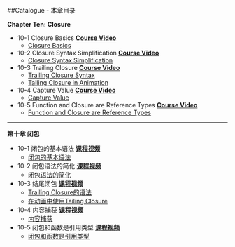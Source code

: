 ##Catalogue - 本章目录

**Chapter Ten: Closure**

   * 10-1 Closure Basics [**Course Video**](http://t.imooc.com/video/11605)
      * [Closure Basics](https://github.com/JeffreyWang2864/Play-with-Swift-3/blob/master/10-Closure/01-Closure-Basics.playground/Contents.swift)
   * 10-2 Closure Syntax Simplification [**Course Video**](http://t.imooc.com/video/11606)
      * [Closure Syntax Simplification](https://github.com/JeffreyWang2864/Play-with-Swift-3/blob/master/10-Closure/02-Advanced-Closure.playground/Contents.swift)
   * 10-3 Trailing Closure [**Course Video**](http://t.imooc.com/video/11607)
      * [Trailing Closure Syntax](https://github.com/JeffreyWang2864/Play-with-Swift-3/blob/master/10-Closure/03-1-Trailing-Closure.playground/Contents.swift)
      * [Tailing Closure in Animation](https://github.com/JeffreyWang2864/Play-with-Swift-3/blob/master/10-Closure/03-2-Trailing-Closure-in-Animation.playground/Contents.swift)
   * 10-4 Capture Value [**Course Video**](http://t.imooc.com/video/11608)
      * [Capture Value](https://github.com/JeffreyWang2864/Play-with-Swift-3/blob/master/10-Closure/04-Capture-Value.playground/Contents.swift)
   * 10-5 Function and Closure are Reference Types [**Course Video**](http://t.imooc.com/video/11609)
      * [Function and Closure are Reference Types](https://github.com/JeffreyWang2864/Play-with-Swift-3/blob/master/10-Closure/05-Function-and-Closure-is-Reference.playground/Contents.swift)

---

**第十章 闭包**

   * 10-1 闭包的基本语法 [**课程视频**](http://t.imooc.com/video/11605)
      * [闭包的基本语法](https://github.com/JeffreyWang2864/Play-with-Swift-3/blob/master/10-Closure/01-Closure-Basics.playground/Contents.swift)
   * 10-2 闭包语法的简化 [**课程视频**](http://t.imooc.com/video/11606)
      * [闭包语法的简化](https://github.com/JeffreyWang2864/Play-with-Swift-3/blob/master/10-Closure/02-Advanced-Closure.playground/Contents.swift)
   * 10-3 结尾闭包 [**课程视频**](http://t.imooc.com/video/11607)
      * [Trailing Closure的语法](https://github.com/JeffreyWang2864/Play-with-Swift-3/blob/master/10-Closure/03-1-Trailing-Closure.playground/Contents.swift)
      * [在动画中使用Tailing Closure](https://github.com/JeffreyWang2864/Play-with-Swift-3/blob/master/10-Closure/03-2-Trailing-Closure-in-Animation.playground/Contents.swift)
   * 10-4 内容捕获 [**课程视频**](http://t.imooc.com/video/11608)
      * [内容捕获](https://github.com/JeffreyWang2864/Play-with-Swift-3/blob/master/10-Closure/04-Capture-Value.playground/Contents.swift)
   * 10-5 闭包和函数是引用类型 [**课程视频**](http://t.imooc.com/video/11609)
      * [闭包和函数是引用类型](https://github.com/JeffreyWang2864/Play-with-Swift-3/blob/master/10-Closure/05-Function-and-Closure-is-Reference.playground/Contents.swift)
